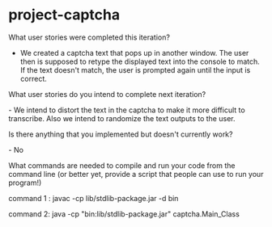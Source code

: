 # project-captcha
What user stories were completed this iteration?
- We created a captcha text that pops up in another window. The user then is supposed to retype the displayed text into the console to match. If the text doesn't match,
  the user is prompted again until the input is correct.
<p>What user stories do you intend to complete next iteration?</p>
- We intend to distort the text in the captcha to make it more difficult to transcribe. Also we intend to randomize the text outputs to the user.
<p>Is there anything that you implemented but doesn't currently work?</p>
- No
<p> What commands are needed to compile and run your code from the command line (or better yet, provide a script that people can use to run your program!) </p>
<p>command 1 : javac -cp lib/stdlib-package.jar -d bin</p>
<p>command 2: java -cp "bin:lib/stdlib-package.jar" captcha.Main_Class</p>

